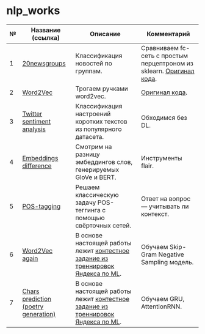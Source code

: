 # nlp_works

|№|Название (ссылка)|Описание|Комментарий|
|-|-|-|-|
|1|[20newsgroups](https://github.com/khav-i/nlp_works/blob/master/20newsgroups/README.md)|Классификация новостей по группам.|Сравниваем fc-сеть с простым перцептроном из sklearn. [Оригинал кода](https://github.com/sic-rus-ai/stepik-dl-nlp/blob/master/task1_20newsgroups.ipynb).|
|2|[Word2Vec](https://github.com/khav-i/nlp_works/blob/master/Word2Vec/README.md)|Трогаем ручками word2vec.|[Оригинал кода](https://github.com/sic-rus-ai/stepik-dl-nlp/blob/master/task2_word_embeddings.ipynb).|
|3|[Twitter sentiment analysis](https://github.com/khav-i/nlp_works/blob/master/Twitter%20sentiment%20analysis/README.md)|Классификация настроений коротких текстов из популярного датасета.|Обходимся без DL.|
|4|[Embeddings difference](https://github.com/khav-i/nlp_works/blob/master/Embeddings%20difference/README.md)|Смотрим на разницу эмбеддингов слов, генерируемых GloVe и BERT.|Инструменты flair.|
|5|[POS-tagging](https://github.com/khav-i/nlp_works/blob/master/POS-tagging/README.md)|Решаем классическую задачу POS-теггинга с помощью свёрточных сетей.|Ответ на вопрос — учитывать ли контекст.|
|6|[Word2Vec again](https://github.com/khav-i/nlp_works/blob/master/Word2Vec%20again/README.md)|В основе настоящей работы лежит [контестное задание из треннировок Яндекса по ML](https://github.com/girafe-ai/ml-course/blob/23f_ysda/homeworks/assignment14_word2vec/assignment_word2vec.ipynb).|Обучаем Skip-Gram Negative Sampling модель.|
|7|[Chars prediction (poetry generation)]()|В основе настоящей работы лежит [контестное задание из треннировок Яндекса по ML](https://github.com/girafe-ai/ml-course/blob/24f_yandex_ml_trainings/homeworks/hw02_attention_and_language_modeling/hw02_language_modeling.ipynb).|Обучаем GRU, AttentionRNN.|
